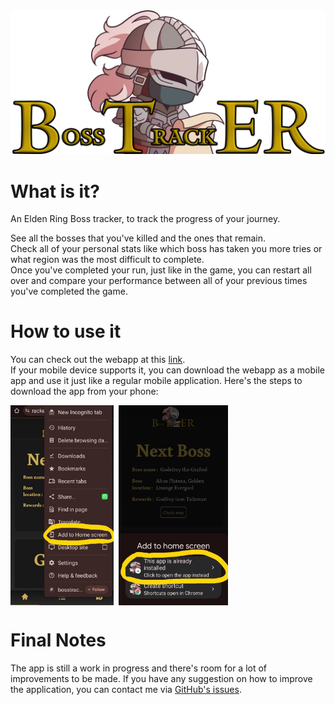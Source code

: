<div>
    <img src="public/logo.png" alt="App Logo"/>
</div>

# What is it?
<p>An Elden Ring Boss tracker, to track the progress of your journey.</p>

See all the bosses that you've killed and the ones that remain.  
Check all of your personal stats like which boss has taken you more tries or what region was the most difficult to complete.  
Once you've completed your run, just like in the game, you can restart all over and compare your performance between all of your previous times you've completed the game.

# How to use it
You can check out the webapp at this <a href="https://bosstracker.pages.dev/">link</a>.  
If your mobile device supports it, you can download the webapp as a mobile app and use it just like a regular mobile application.
Here's the steps to download the app from your phone:  
<div style="display: flex; gap: 0.5rem">
    <img src="public/screenshots/download1.jpg" alt="App Logo" height="320px"/>
    <img src="public/screenshots/download2.jpg" alt="App Logo"  height="320px"/>
</div>

# Final Notes
<p>
The app is still a work in progress and there's room for a lot of improvements to be made.  
If you have any suggestion on how to improve the application, you can contact me via <a href="https://github.com/LucaFraMacera/BossTrackER/issues">GitHub's issues</a>.
</p>

